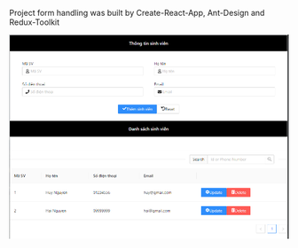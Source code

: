 Project form handling was built by Create-React-App, Ant-Design and Redux-Toolkit

![img.png](img.png)
